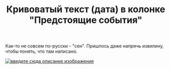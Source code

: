 ﻿---
title: "Кривоватый текст (дата) в колонке &quot;Предстоящие события&quot;"
se.owner.user_id: 282277
se.owner.display_name: "Эникейщик"
se.owner.link: "https://ru.meta.stackoverflow.com/users/282277/%d0%ad%d0%bd%d0%b8%d0%ba%d0%b5%d0%b9%d1%89%d0%b8%d0%ba"
se.link: "https://ru.meta.stackoverflow.com/questions/10779/%d0%9a%d1%80%d0%b8%d0%b2%d0%be%d0%b2%d0%b0%d1%82%d1%8b%d0%b9-%d1%82%d0%b5%d0%ba%d1%81%d1%82-%d0%b4%d0%b0%d1%82%d0%b0-%d0%b2-%d0%ba%d0%be%d0%bb%d0%be%d0%bd%d0%ba%d0%b5-%d0%9f%d1%80%d0%b5%d0%b4%d1%81%d1%82%d0%be%d1%8f%d1%89%d0%b8%d0%b5-%d1%81%d0%be%d0%b1%d1%8b%d1%82%d0%b8%d1%8f"
se.question_id: 10779
se.post_type: question
---
<p>Как-то не совсем по-русски - &quot;сен&quot;. Пришлось даже напрячь извилину, чтобы понять, что там написано.</p>
<p><a href="https://i.stack.imgur.com/irHeJ.png" rel="nofollow noreferrer"><img src="https://i.stack.imgur.com/irHeJ.png" alt="введите сюда описание изображения" /></a></p>
